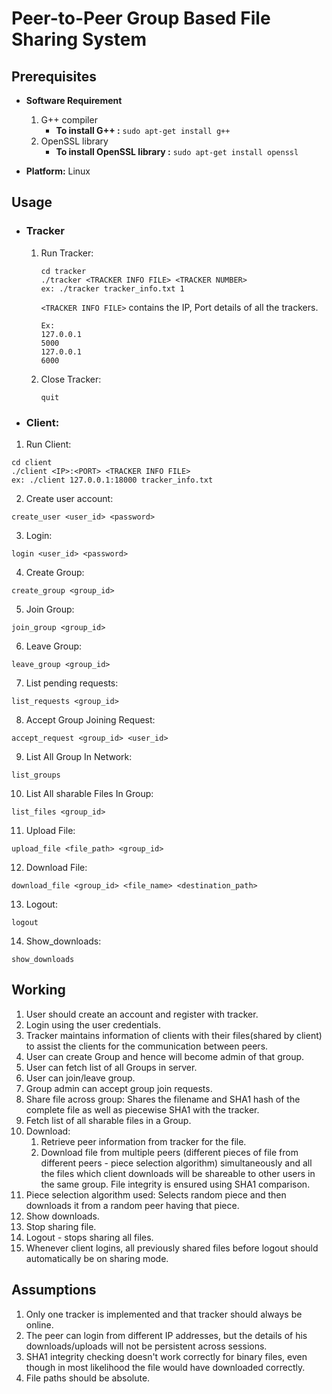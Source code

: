 # Peer-to-Peer Group Based File Sharing System

## Prerequisites

- **Software Requirement**

    1. G++ compiler
        - **To install G++ :** `sudo apt-get install g++`
    2. OpenSSL library
        - **To install OpenSSL library :** `sudo apt-get install openssl`

- **Platform:** Linux <br/>

## Usage

- ### Tracker

    1. Run Tracker:

        ```
        cd tracker
        ./tracker​ <TRACKER INFO FILE> <TRACKER NUMBER>
        ex: ./tracker tracker_info.txt 1
        ```

        `<TRACKER INFO FILE>` contains the IP, Port details of all the trackers.

        ```
        Ex:
        127.0.0.1
        5000
        127.0.0.1
        6000
        ```

    2. Close Tracker:
        ```
        quit
        ```

- ### Client:

1. Run Client:

```
cd client
./client​ <IP>:<PORT> <TRACKER INFO FILE>
ex: ./client 127.0.0.1:18000 tracker_info.txt
```

2. Create user account:

```
create_user​ <user_id> <password>
```

3. Login:

```
login​ <user_id> <password>
```

4. Create Group:

```
create_group​ <group_id>
```

5. Join Group:

```
join_group​ <group_id>
```

6. Leave Group:

```
leave_group​ <group_id>
```

7. List pending requests:

```
list_requests ​<group_id>
```

8. Accept Group Joining Request:

```
accept_request​ <group_id> <user_id>
```

9. List All Group In Network:

```
list_groups
```

10. List All sharable Files In Group:

```
list_files​ <group_id>
```

11. Upload File:

```
​upload_file​ <file_path> <group_id​>
```

12. Download File:​

```
download_file​ <group_id> <file_name> <destination_path>
```

13. Logout:​

```
logout
```

14. Show_downloads: ​

```
show_downloads
```



## Working

1. User should create an account and register with tracker.
2. Login using the user credentials.
3. Tracker maintains information of clients with their files(shared by client) to assist the clients for the communication between peers.
4. User can create Group and hence will become admin of that group.
5. User can fetch list of all Groups in server.
6. User can join/leave group.
7. Group admin can accept group join requests.
8. Share file across group: Shares the filename and SHA1 hash of the complete file as well as piecewise SHA1 with the tracker.
9. Fetch list of all sharable files in a Group.
10. Download:
    1. Retrieve peer information from tracker for the file.
    2. Download file from multiple peers (different pieces of file from different peers - ​piece selection algorithm​) simultaneously and all the files which client downloads will be shareable to other users in the same group. File integrity is ensured using SHA1 comparison.
11. Piece selection algorithm used: Selects random piece and then downloads it from a random peer having that piece.
12. Show downloads.
13. Stop sharing file.
14. Logout - stops sharing all files.
15. Whenever client logins, all previously shared files before logout should automatically be on sharing mode.

## Assumptions

1. Only one tracker is implemented and that tracker should always be online.
2. The peer can login from different IP addresses, but the details of his downloads/uploads will not be persistent across sessions.
3. SHA1 integrity checking doesn't work correctly for binary files, even though in most likelihood the file would have downloaded correctly.
4. File paths should be absolute.